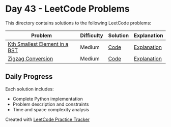 # Day 43 - LeetCode Problems

This directory contains solutions to the following LeetCode problems:

| Problem | Difficulty | Solution | Explanation |
|---------|------------|----------|-------------|
| [Kth Smallest Element in a BST](https://leetcode.com/problems/kth-smallest-element-in-a-bst/description/) | Medium | [Code](kth_smallest_element_in_a_bst.py) | [Explanation](kth_smallest_element_in_a_bst.md) |
| [Zigzag Conversion](https://leetcode.com/problems/zigzag-conversion/) | Medium | [Code](zigzag_conversion.py) | [Explanation](zigzag_conversion.md) |

## Daily Progress

Each solution includes:
- Complete Python implementation
- Problem description and constraints
- Time and space complexity analysis

Created with [LeetCode Practice Tracker](https://github.com/AnuranjanJain/solutions)
